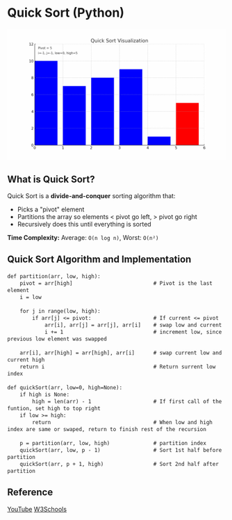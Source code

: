 # Quick Sort (Python)
![Visual](./quicksort_visual.gif)
## What is Quick Sort?

Quick Sort is a **divide-and-conquer** sorting algorithm that:
- Picks a "pivot" element
- Partitions the array so elements < pivot go left, > pivot go right
- Recursively does this until everything is sorted

**Time Complexity:** Average: `O(n log n)`, Worst: `O(n²)` 

## Quick Sort Algorithm and Implementation

```
def partition(arr, low, high):
    pivot = arr[high]                          # Pivot is the last element
    i = low

    for j in range(low, high):
        if arr[j] <= pivot:                    # If current <= pivot
            arr[i], arr[j] = arr[j], arr[i]    # swap low and current
            i += 1                             # increment low, since previous low element was swapped

    arr[i], arr[high] = arr[high], arr[i]      # swap current low and current high
    return i                                   # Return surrent low index

def quickSort(arr, low=0, high=None):
    if high is None:
        high = len(arr) - 1                    # If first call of the funtion, set high to top right
    if low >= high:
        return                                 # When low and high index are same or swaped, return to finish rest of the recursion

    p = partition(arr, low, high)              # partition index
    quickSort(arr, low, p - 1)                 # Sort 1st half before partition
    quickSort(arr, p + 1, high)                # Sort 2nd half after partition
```

## Reference
[YouTube](https://www.youtube.com/watch?v=7h1s2SojIRw )
[W3Schools](https://www.w3schools.com/dsa/dsa_algo_quicksort.php)
